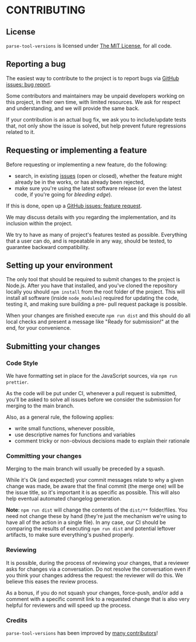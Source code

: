 # CONTRIBUTING

## License

`parse-tool-versions` is licensed under [The MIT License](LICENSE.md), for all code.

## Reporting a bug

The easiest way to contribute to the project is to report bugs via
[GitHub issues: bug report](https://github.com/paulo-ferraz-oliveira/parse-tool-versions/issues/new?template=bug_report.md).

Some contributors and maintainers may be unpaid developers working on this project, in their own
time, with limited resources. We ask for respect and understanding, and we will provide the same back.

If your contribution is an actual bug fix, we ask you to include/update tests that, not only show
the issue is solved, but help prevent future regressions related to it.

## Requesting or implementing a feature

Before requesting or implementing a new feature, do the following:

- search, in existing [issues](https://github.com/paulo-ferraz-oliveira/parse-tool-versions/issues)
(open or closed), whether the feature might already be in the works, or has already been rejected,
- make sure you're using the latest software release (or even the latest code, if you're going for
_bleeding edge_).

If this is done, open up a
[GitHub issues: feature request](https://github.com/paulo-ferraz-oliveira/parse-tool-versions/issues/new?template=feature_request.md).

We may discuss details with you regarding the implementation, and its inclusion within the project.

We try to have as many of project's features tested as possible. Everything that a user can do,
and is repeatable in any way, should be tested, to guarantee backward compatibility.

## Setting up your environment

The only tool that should be required to submit changes to the project is Node.js.
After you have that installed, and you've cloned the repository locally you should `npm install`
from the root folder of the project. This will install all software (inside `node_modules`)
required for updating the code, testing it, and making sure building a pre- pull request package
is possible.

When your changes are finished execute `npm run dist` and this should do all local checks and
present a message like "Ready for submission!" at the end, for your convenience.

## Submitting your changes

### Code Style

We have formatting set in place for the JavaScript sources, via `npm run prettier`.

As the code will be put under CI, whenever a pull request is submitted, you'll be asked to solve all
issues before we consider the submission for merging to the main branch.

Also, as a general rule, the following applies:

- write small functions, whenever possible,
- use descriptive names for functions and variables
- comment tricky or non-obvious decisions made to explain their rationale

### Committing your changes

Merging to the main branch will usually be preceded by a squash.

While it's Ok (and expected) your commit messages relate to why a given change was made, be aware
that the final commit (the merge one) will be the issue title, so it's important it is as specific
as possible. This will also help eventual automated changelog generation.

**Note**: `npm run dist` will change the contents of the `dist/**` folder/files. You need not
change these by hand (they're just the mechanism we're using to have all of the action in a single
file). In any case, our CI should be comparing the results of executing `npm run dist` and
potential leftover artifacts, to make sure everything's pushed properly.

### Reviewing

It is possible, during the process of reviewing your changes, that a reviewer asks for changes via
a conversation. Do not resolve the conversation even if you think your changes address the
request: the reviewer will do this. We believe this eases the review process.

As a bonus, if you do not squash your changes, force-push, and/or add a comment with a specific
commit link to a requested change that is also very helpful for reviewers and will speed up the
process.

### Credits

`parse-tool-versions` has been improved by
[many contributors](https://github.com/paulo-ferraz-oliveira/parse-tool-versions/graphs/contributors)!
